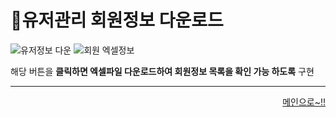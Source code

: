 # 📌유저관리 회원정보 다운로드   

![유저정보 다운](https://user-images.githubusercontent.com/105382798/182335218-9cdcdc4b-d82d-4273-b2e9-55c3288fae03.png)
![회원 엑셀정보](https://user-images.githubusercontent.com/105382798/182335708-7e9b32bd-1eb2-45d6-a60c-82244a2d026c.png)


해당 버튼을 **클릭하면 엑셀파일 다운로드하여 회원정보 목록을 확인 가능 하도록** 구현
***
<div align="right">   
  
[메인으로~!!](https://github.com/Runu09/finalproject/blob/main/%EA%B5%AC%ED%98%84%EC%84%A4%EB%AA%85/%EA%B4%80%EB%A6%AC%EC%9E%90%20%EB%A9%94%EC%9D%B8.md)   

</div>
